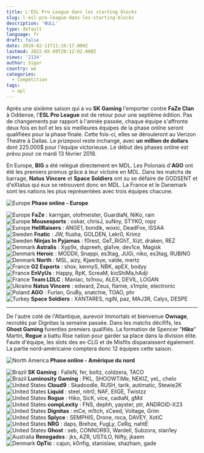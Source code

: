 ```yaml
---
title: L'ESL Pro League dans les starting blocks
slug: l-esl-pro-league-dans-les-starting-blocks
description: 'NULL'
type: default
language: fr
draft: false
date: 2018-02-11T11:16:17.000Z
lastmod: 2022-05-09T20:12:02.000Z
views: '2134'
author: Siger
country: wo
categories:
  - Compétition
tags:
  - epl
---
```

Après une sixième saison qui a vu **SK Gaming** l'emporter contre **FaZe Clan** à Oddense, l'**ESL Pro League** est de retour pour une septième édition. Pas de changements par rapport à l'année passée, chaque équipe s'affronte deux fois en bo1 et les six meilleures équipes de la phase online seront qualifiées pour la phase finale. Cette fois-ci, elles se dérouleront au Verizon Theatre à Dallas. Le prizepool reste inchangé, avec **un** **million de dollars** dont 225.000$ pour l'équipe victorieuse. Le début des phases online est prévu pour ce mardi 13 février 2018.

En Europe, **BIG** a été relégué directement en MDL. Les Polonais d'**AGO** ont été les premiers promus grâce à leur victoire en MDL. Dans les matchs de barrage, **Natus Vincere** et **Space Soldiers** ont su se défaire de GODSENT et d'eXtatus qui eux se retrouvent donc en MDL. La France et le Danemark sont les nations les plus représentées avec trois équipes chacune. 

![Europe](/images/countries/eu.svg)⁠ **Phase online - Europe**

![Europe](/images/countries/eu.svg)⁠ **FaZe** : karrigan, olofmeister, GuardiaN, NiKo, rain  
![Europe](/images/countries/eu.svg)⁠ **Mousesports** : oskar, chrisJ, suNny, STYKO, ropz  
![Europe](/images/countries/eu.svg)⁠ **HellRaisers** : ANGE1, bondik, woxic, DeadFox, ISSAA  
![Sweden](/images/countries/se.svg)⁠ **Fnatic** : JW, flusha, GOLDEN, Lekr0, Krimz  
![Sweden](/images/countries/se.svg)⁠ **Ninjas In Pyjamas** : f0rest, GeT\_RiGhT, Xizt, draken, REZ  
![Denmark](/images/countries/dk.svg)**⁠ Astralis** : Xyp9x, dupreeh, gla1ve, dev1ce, Magisk  
![Denmark](/images/countries/dk.svg)⁠ **Heroic** : MODDII, Snappi, es3tag, JUGi, niko, es3tag, RUBINO  
![Denmark](/images/countries/dk.svg)⁠ **North** : MSL, aizy, Kjaerbye, valde, mertz  
![France](/images/countries/fr.svg)⁠ **G2 Esports** : shox, kennyS, NBK, apEX, bodyy  
![France](/images/countries/fr.svg)⁠ **EnVyUs** : Happy, RpK, ScreaM, kioShiMa,hAdji  
![France](/images/countries/fr.svg)⁠ **Team LDLC** : Maniac, to1nou, ALEX, DEVIL, LOGAN  
![Ukraine](/images/countries/ua.svg)⁠ **Natus Vincere** : edward, Zeus, flamie, s1mple, electronic  
![Poland](/images/countries/pl.svg)⁠ **AGO** : Furlan, GruBy, snatchie, TOAO, phr  
![Turkey](/images/countries/tr.svg)⁠ **Space Soldiers** : XANTARES, ngiN, paz, MAJ3R, Calyx, DESPE

---

De l'autre coté de l'Atlantique, aurevoir Immortals et bienvenue **Ownage**, recrutés par Dignitas la semaine passée. Dans les matchs décififs, les **Ghost Gaming** furentles premiers qualifiés. La formation de Spencer "**Hiko**" Martin, **Rogue** a battu Rise nation pour garder sa place dans la division élite. Faute d'équipe, les slots des ex-CLG et de Misfits disparaissent également. La partie nord-américaine comptera donc 12 équipes cette saison.

![North America](/images/countries/uc.svg)**⁠ Phase online - Amérique du nord**

![Brazil](/images/countries/br.svg)⁠ **SK Gaming** : FalleN, fer, boltz, coldzera, TACO  
![Brazil](/images/countries/br.svg)⁠ **Luminosity Gaming** : PKL, SHOOWTiMe, NEKIZ, yeL, chelo  
![United States](/images/countries/us.svg)⁠ **Cloud9** : Skadoodle, RUSH, tarik, autimatic, Stewie2K  
![United States](/images/countries/us.svg)⁠ **Liquid** : steel, nitr0, NAF, EliGE, Twistzz  
![United States](/images/countries/us.svg)⁠ **Rogue** : Hiko, SicK, vice, cadiaN, gMd  
![United States](/images/countries/us.svg)⁠ **compLexity** : FNS, dephh, yayster, ptr, ANDROID-X23  
![United States](/images/countries/us.svg)⁠ **Dignitas** : mCe, m1tch, xCeed, Voltage, Grim  
![United States](/images/countries/us.svg)⁠ **Splyce** : SEMPHIS, Drone, roca, DAVEY, XotiC  
![United States](/images/countries/us.svg)⁠ **NRG** : daps, Brehze, FugLy, CeRq, nahtE  
![United States](/images/countries/us.svg)⁠ **Ghost** : seb, CONNOR93, Wardell, Subzora, stan1ey  
![Australia](/images/countries/au.svg)⁠ **Renegades** : jks, AZR, USTILO, Nifty, jkaem  
![Denmark](/images/countries/dk.svg)⁠ ⁠**OpTic** : cajun, k0nfig, stanislaw, shazham, gade
